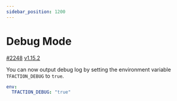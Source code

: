 ```yaml
---
sidebar_position: 1200
---
```


# Debug Mode

[#2248](https://github.com/suzuki-shunsuke/tfaction/pulls/2248) [v1.15.2](https://github.com/suzuki-shunsuke/tfaction/releases/tag/v1.15.2)

You can now output debug log by setting the environment variable `TFACTION_DEBUG` to `true`.

```yaml
env:
  TFACTION_DEBUG: "true"
```
